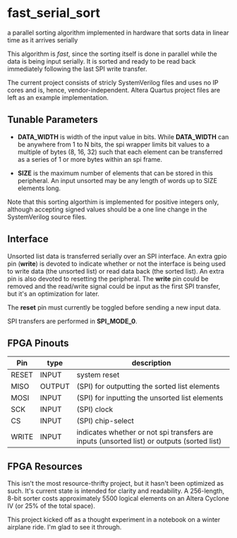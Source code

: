 # fast_serial_sort

a parallel sorting algorithm implemented in hardware that sorts data in linear time as it arrives serially

This algorithm is _fast_, since the sorting itself is done in parallel while the data is being input serially.
It is sorted and ready to be read back immediately following the last SPI write transfer.

The current project consists of stricly SystemVerilog files and uses no IP cores and is, hence, vendor-independent.
Altera Quartus project files are left as an example implementation.

## Tunable Parameters

* __DATA_WIDTH__ is width of the input value in bits.
While __DATA_WIDTH__ can be anywhere from 1 to N bits, the spi wrapper limits bit values to a multiple of bytes (8, 16, 32)
such that each element can be transferred as a series of 1 or more bytes within an spi frame.

* __SIZE__ is the maximum number of elements that can be stored in this peripheral.
An input unsorted may be any length of words up to SIZE elements long.

Note that this sorting algorthim is implemented for positive integers only, although accepting signed values should be a one line change in the SystemVerilog source files.

## Interface
Unsorted list data is transferred serially over an SPI interface.
An extra gpio pin (__write__) is devoted to indicate whether or not the interface is being used to write data (the unsorted list) or read data back (the sorted list). An extra pin is also devoted to resetting the peripheral.
The __write__ pin could be removed and the read/write signal could be input as the first SPI transfer, but it's an optimization for later.

The __reset__ pin must currently be toggled before sending a new input data.

SPI transfers are performed in __SPI_MODE_0__.

## FPGA Pinouts

| Pin   | type   | description                                                                                |
|-------|--------|--------------------------------------------------------------------------------------------|
| RESET | INPUT  | system reset                                                                               |
| MISO  | OUTPUT | (SPI) for outputting the sorted list elements                                              |
| MOSI  | INPUT  | (SPI) for inputting the unsorted list elements                                             |
| SCK   | INPUT  | (SPI) clock                                                                                |
| CS    | INPUT  | (SPI) chip-select                                                                          |
| WRITE | INPUT  | indicates whether or not spi transfers are inputs (unsorted list) or outputs (sorted list) |


## FPGA Resources

This isn't the most resource-thrifty project, but it hasn't been optimized as such.
It's current state is intended for clarity and readability.
A 256-length, 8-bit sorter costs approximately 5500 logical elements on an Altera Cyclone IV (or 25% of the total space).

This project kicked off as a thought experiment in a notebook on a winter airplane ride.
I'm glad to see it through.
